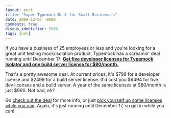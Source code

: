 ```yaml
---
layout: post
title: "Super Typemock Deal for Small Businesses"
date: 2009-12-07 -0800
comments: true
disqus_identifier: 1593
tags: [net]
---
```

If you have a business of 25 employees or less and you're looking for a
great unit testing mock/isolation product, Typemock has a screamin' deal
running until December 17: [**Get five developer licenses for Typemock
Isolator and one build server license for
\$80/month.**](https://www.plimus.com/jsp/redirect.jsp?contractId=2616274&referrer=tillig)

That's a pretty awesome deal. At current prices, it's \$799 for a
developer license and \$2499 for a build server license. It'd cost you
\$6494 for five dev licenses and a build server. A year of the same
licenses at \$80/month is just \$960. Not bad, eh?

Go [check out the
deal](https://www.plimus.com/jsp/redirect.jsp?contractId=2616274&referrer=tillig)
for more info, or just [pick yourself up some licenses while you
can](https://www.plimus.com/jsp/buynow.jsp?contractId=2616274&referrer=tillig).
Again, it's just running until December 17, so get in while you can!

